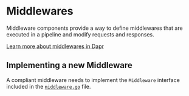 # Middlewares

Middleware components provide a way to define middlewares that are executed in a pipeline and modify requests and responses.

[Learn more about middlewares in Dapr](https://docs.dapr.io/operations/components/middleware/)

## Implementing a new Middleware

A compliant middleware needs to implement the `Middleware` interface included in the [`middleware.go`](middleware.go) file.
